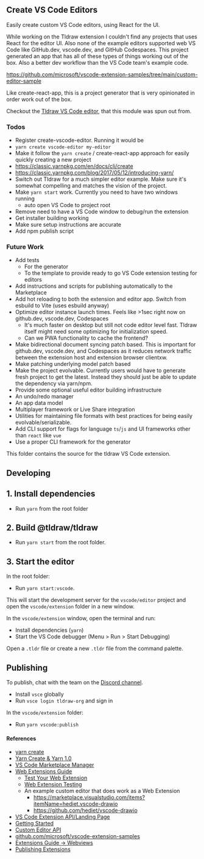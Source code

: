 ## Create VS Code Editors
Easily create custom VS Code editors, using React for the UI.

While working on the Tldraw extension I couldn't find any projects that uses React for the editor UI. Also none of the example editors supported web VS Code like GitHub.dev, vscode.dev, and GitHub Codespaces. This project generated an app that has all of these types of things working out of the box. Also a better dev workflow than the VS Code team's example code.

https://github.com/microsoft/vscode-extension-samples/tree/main/custom-editor-sample


Like create-react-app, this is a project generator that is very opinionated in order work out of the box.

Checkout the [Tldraw VS Code editor](https://marketplace.visualstudio.com/items?itemName=tldraw-org.tldraw-vscode), that this module was spun out from.

### Todos
 - Register create-vscode-editor. Running it would be
  - `yarn create vscode-editor my-editor`
 - Make it follow the `yarn create` / create-react-app approach for easily quickly creating a new project
  - https://classic.yarnpkg.com/en/docs/cli/create
  - https://classic.yarnpkg.com/blog/2017/05/12/introducing-yarn/
 - Switch out Tldraw for a much simpler editor example. Make sure it's somewhat compelling and matches the vision of the project.
 - Make `yarn start` work. Currently you need to have two windows running
   - auto open VS Code to project root
 - Remove need to have a VS Code window to debug/run the extension
 - Get installer building working 
 - Make sure setup instructions are accurate
 - Add npm publish script

### Future Work
 - Add tests
   - For the generator
   - To the template to provide ready to go VS Code extension testing for editors
 - Add instructions and scripts for publishing automatically to the Marketplace
 - Add hot reloading to both the extension and editor app. Switch from esbuild to Vite (uses esbuild anyway)
 - Optimize editor instance launch times. Feels like >1sec right now on github.dev, vscode.dev, Codespaces
   - It's much faster on desktop but still not code editor level fast. Tldraw itself might need some optimizing for initialization speed.
   - Can we PWA functionality to cache the frontend?
 - Make bidirectional document syncing patch based. This is important for github.dev, vscode.dev, and Codespaces as it reduces network traffic between the extension host and extension browser clientxw.
 - Make patching underlying model patch based
 - Make the project evolvable. Currently users would have to generate fresh project to get the latest. Instead they should just be able to update the dependency via yarn/npm.
 - Provide some optional useful editor building infrastructure 
  - An undo/redo manager
  - An app data model
  - Multiplayer framework or Live Share integration
  - Utilities for maintaining file formats with best practices for being easily evolvable/serializable.
 - Add CLI support for flags for language `ts`/`js` and UI frameworks other than `react` like `vue`
 - Use a proper CLI framework for the generator

This folder contains the source for the tldraw VS Code extension.

## Developing

## 1. Install dependencies

- Run `yarn` from the root folder

## 2. Build @tldraw/tldraw

- Run `yarn start` from the root folder.

## 3. Start the editor

In the root folder:

- Run `yarn start:vscode`.

This will start the development server for the `vscode/editor` project and open the `vscode/extension` folder in a new window.

In the `vscode/extension` window, open the terminal and run:

- Install dependencies (`yarn`)
- Start the VS Code debugger (Menu > Run > Start Debugging)

Open a `.tldr` file or create a new `.tldr` file from the command palette.

## Publishing

To publish, chat with the team on the [Discord channel](https://discord.gg/s4FXZ6fppJ).

- Install `vsce` globally
- Run `vsce login tldraw-org` and sign in

In the `vscode/extension` folder:

- Run `yarn vscode:publish`

#### References

- [yarn create](https://classic.yarnpkg.com/en/docs/cli/create)
 - [Yarn Create & Yarn 1.0](https://classic.yarnpkg.com/blog/2017/05/12/introducing-yarn/)
- [VS Code Marketplace Manager](https://marketplace.visualstudio.com/manage/)
- [Web Extensions Guide](https://code.visualstudio.com/api/extension-guides/web-extensions)
  - [Test Your Web Extension](https://code.visualstudio.com/api/extension-guides/web-extensions#test-your-web-extension)
  - [Web Extension Testing](https://code.visualstudio.com/api/extension-guides/web-extensions#web-extension-tests)
  - An example custom editor that does work as a Web Extension
    - https://marketplace.visualstudio.com/items?itemName=hediet.vscode-drawio
    - https://github.com/hediet/vscode-drawio
- [VS Code Extension API/Landing Page](https://code.visualstudio.com/api)
- [Getting Started](https://code.visualstudio.com/api/get-started/your-first-extension)
- [Custom Editor API](https://code.visualstudio.com/api/extension-guides/custom-editors)
- [github.com/microsoft/vscode-extension-samples](https://github.com/microsoft/vscode-extension-samples)
- [Extensions Guide -> Webviews](https://code.visualstudio.com/api/extension-guides/webview)
- [Publishing Extensions](https://code.visualstudio.com/api/working-with-extensions/publishing-extension)

